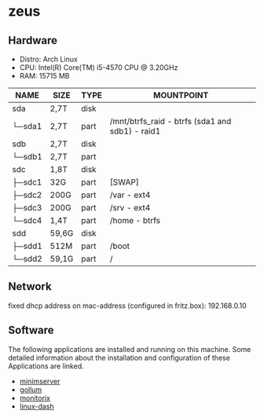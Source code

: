 # zeus

## Hardware

* Distro: Arch Linux
* CPU: Intel(R) Core(TM) i5-4570 CPU @ 3.20GHz
* RAM: 15715 MB

|NAME   |SIZE |TYPE|MOUNTPOINT|
|-------|-----|----|----------|
|sda    | 2,7T|disk||
|└─sda1 | 2,7T|part|/mnt/btrfs_raid - btrfs (sda1 and sdb1) - raid1|
|sdb    | 2,7T|disk||
|└─sdb1 | 2,7T|part||
|sdc    | 1,8T|disk||
|├─sdc1 |  32G|part|[SWAP]|
|├─sdc2 | 200G|part|/var - ext4|
|├─sdc3 | 200G|part|/srv - ext4|
|└─sdc4 | 1,4T|part|/home - btrfs|
|sdd    |59,6G|disk||
|├─sdd1 | 512M|part|/boot|
|└─sdd2 |59,1G|part|/|

## Network

fixed dhcp address on mac-address (configured in fritz.box): 192.168.0.10

## Software

The following applications are installed and running on this machine. Some detailed information about the installation and configuration of these Applications are linked. 

* [minimserver](../applications/minimserver)
* [gollum](../applications/gollum)
* [monitorix](../applications/monitorix)
* [linux-dash](../applications/linux-dash)
